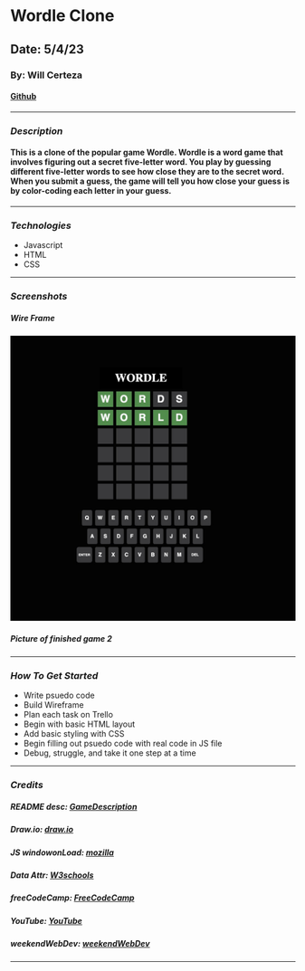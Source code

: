 # Wordle Clone

## Date: 5/4/23

### By: Will Certeza

#### [Github](https://github.com/wcerteza)

---

### **_Description_**

#### This is a clone of the popular game Wordle. Wordle is a word game that involves figuring out a secret five-letter word. You play by guessing different five-letter words to see how close they are to the secret word. When you submit a guess, the game will tell you how close your guess is by color-coding each letter in your guess.

---

### **_Technologies_**

- Javascript
- HTML
- CSS

---

### **_Screenshots_**

##### Wire Frame

![WireFrame](Untitled%20Diagram.jpg)

##### Picture of finished game 2

---

### **_How To Get Started_**

- Write psuedo code
- Build Wireframe
- Plan each task on Trello
- Begin with basic HTML layout
- Add basic styling with CSS
- Begin filling out psuedo code with real code in JS file
- Debug, struggle, and take it one step at a time

---

### **_Credits_**

##### README desc: [GameDescription](https://prowritingaid.com/what-is-wordle#:~:text=Wordle%20is%20a%20daily%20word,each%20letter%20in%20your%20guess.)

##### Draw.io: [draw.io](https://drive.google.com/file/d/1q8A8xnNh3Agsj4m_jOws7HF9jO3nkQEP/view?usp=sharing)

##### JS windowonLoad: [mozilla](https://developer.mozilla.org/en-US/docs/Web/API/Window/load_event)

##### Data Attr: [W3schools](https://www.w3schools.com/tags/att_data-.asp)

##### freeCodeCamp: [FreeCodeCamp](https://www.freecodecamp.org/news/build-a-wordle-clone-in-javascript/)

##### YouTube: [YouTube](https://www.youtube.com/watch?v=j7OhcuZQ-q8)

##### weekendWebDev: [weekendWebDev](https://weekendwebdev.substack.com/p/-18-build-a-wordle-clone-with-javascript)

---
